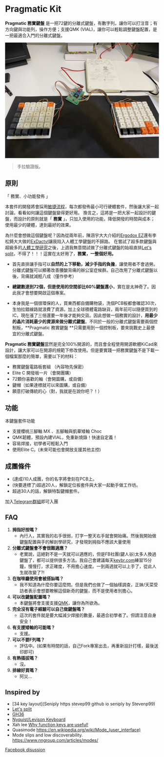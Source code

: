 # Pragmatic Kit

**Pragmatic 務實鍵盤** 是一把72鍵的分離式鍵盤，有數字列，讓你可以打注音；有方向鍵與功能列，操作方便；支援QMK (VIAL)，讓你可以輕鬆調整鍵盤配置，是一把最適合入門的分離式鍵盤。

![Proof-of-concept prototype](attachment/poc.jpeg)

> 手拉驗證版。

## 原則

「 務實、小功能發佈 」

本套件的開發將會採用[敏捷流程](http://theleanstartup.com)，每次都發佈最小可行硬體套件，然後讓大家一起討論，看看如何讓這個鍵盤變得更好用。
換言之，這將是一把大家一起設計的鍵盤，而設計的原則就是「 **務實** 」，只加入使用的功能，降低開發的時間與成本；使用最少的硬體，達到最好的效果。

為什麼會想做這個鍵盤呢？因為從兩年前，陳涵宇大大介紹的[Ergodox EZ](https://www.facebook.com/groups/1111882339005914/posts/1187639851430162)還有李松錡大大做的[ExDactyl](https://www.ergokb.tw/blogs/free_trial_exdactyl/)讓我陷入人體工學鍵盤的不歸路。
在嘗試了超多款鍵盤與超級多的[人體工學研究](https://youtu.be/p7gZdOTpbP8)之後，上週我無意間試做了分離式鍵盤的始祖直排[Let's split](https://github.com/nicinabox/lets-split-guide)，不得了！！！這實在太好用了，**務實，一整個好用。**

* 首先直排讓手指可以**自然的上下移動，減少手指的負擔**，讓使用者不會過勞。分離式鍵盤可以顯著改善腰酸背痛的辦公室症候群。自己改用了分離式鍵盤以後，背痛就減輕八成（僅作參考）
* **總鍵數達到72個，但是使用的空間卻比60%鍵盤還小**，實在是太神奇了。因此我才會想要開啟這個專案。

* 本身我是一個很環保的人，買東西都自備購物袋，洗個PCB板都會確認30次，生怕拉錯線路就浪費了資源。加上全球積體電路缺貨，兩年前可以隨便買到的IC，現在漲了三倍還要一年後才能夠交貨。因此想做一個務實的設計，**用最少的晶片消耗最少的資源來做分離式鍵盤**。不同於一般的分離式鍵盤需要兩個控制板，**Pragmatic 務實鍵盤 **只需要用到一個控制板，要來挑戰史上最便宜的分離式鍵盤。

**Pragmatic 務實鍵盤**當然是完全100%開源的，而且會全程使用開源軟體KiCad來設計，讓大家可以在開源的規範下修改使用。但是要實踐一把務實鍵盤不是下載一個檔案那麼的簡單，需要以下的材料：

- 務實鍵盤電路板套組 （內容物先保密）
- Elite C 開發板一片（會開團購）
- 72顆你喜歡的軸（會開圖購，或自備）
- 鍵帽（如果達標就可以來圖購，或自備）
- 願意打破傳統的心（對，我就是在說你吧？！）

## 功能

本鍵盤套件功能

- 支援櫻桃三腳軸 MX 、五腳軸與凱華矮軸 Choc
- QMK韌體，預設內建VIAL，免重新燒錄！快速自定義！
- 容易焊接，初學者可輕鬆入門
- 使用Elite C。(未來可能也會開放支援其他主控)

## 成團條件

- (達成)10人成團，你的名字將會刻在PCB上。
- (快要達標了)超過20人，解鎖定位板套件與大家一起動手做工作坊。 
- 超過30人的話，解鎖特製鍵帽套件。

加入[Telegram群組](https://t.me/joinchat/qp7NLK_H0vY2MjA1)即可入團

## FAQ

1. **拇指好按嗎？**
   - 內行人，其實我的右手很弱，打字一整天右手就會開始痛。然後我開始做鍵盤配置與手的解剖學研究，才發現到拇指不應該大量使用
2. **分離式鍵盤會不會很難適應？**
   - 老實說，這絕對不是一天就可以適應的，但是FB社團(鍵人谷)太多人換過鍵盤了，都可以提供很多方法。我自己會建議每天[keybr.com](keybr.com)練習15分鐘，慢慢打，求正確度，不用擔心速度。一到兩週就可以上手了，從此人生就改變了?!
3. **在咖啡廳使用會被搭訕嗎？**
   - 我不知道為什麼你要這麼問。但是我們也做了一個抽樣調查，正妹/天菜受訪者表示會想要瞭解這個新奇的鍵盤，而不是使用者別擔心。
4. **可以改鍵盤配置嗎？**
   - 本鍵盤將會支援支援[QMK](https://qmk.fm)，讓你為所欲為。
5. **完全沒有電子經驗可以自己做鍵盤嗎？**
   - 這次的套件就是要大幅減少焊接的數量，最適合初學者了。但請注意自身安全！ 
6. **有支援矮軸的可能嗎？**
   - 支援。
7. **可以不要F列嗎？**
   - 評估中。(如果有時間的話，自己Fork專案出去，再重新設計打樣，最後送印即可)
8. **有熱插拔嗎？**
   - 沒。
9. **排線好買嗎？**
   - 阿災...

## Inspired by

- [34 key layout](Seniply https stevep99 github io seniply by Stevenp99)
- [Let's split](https://github.com/nicinabox/lets-split-guide)
- [GH36](https://geekhack.org/index.php?topic=61306.0)
- [Nyquist/Levison Keyboard](https://keeb.io/products/nyquist-keyboard)
- Xah lee [Why function keys are useful!](http://xahlee.info/kbd/keyboard_function_keys.html)
- Quasimode https://en.wikipedia.org/wiki/Mode_(user_interface)
- Mode slips and low discoverability. https://www.nngroup.com/articles/modes/

[Facebook disussion](https://www.facebook.com/groups/1111882339005914/posts/1790356644491810)

